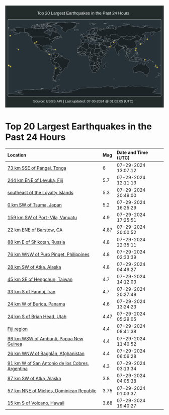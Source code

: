 ![Map](./map.png)

# Top 20 Largest Earthquakes in the Past 24 Hours

| Location | Mag | Date and Time (UTC) |
|:---|:---|:---|
| [73 km SSE of Pangai, Tonga](https://earthquake.usgs.gov/earthquakes/eventpage/us6000ngng) | 6 | 07-29-2024 13:07:12 |
| [244 km ENE of Levuka, Fiji](https://earthquake.usgs.gov/earthquakes/eventpage/us6000ngn7) | 5.7 | 07-29-2024 12:11:13 |
| [southeast of the Loyalty Islands](https://earthquake.usgs.gov/earthquakes/eventpage/us6000ngs0) | 5.3 | 07-29-2024 20:49:00 |
| [0 km SW of Tsuma, Japan](https://earthquake.usgs.gov/earthquakes/eventpage/us6000ngq6) | 5.2 | 07-29-2024 16:25:29 |
| [159 km SW of Port-Vila, Vanuatu](https://earthquake.usgs.gov/earthquakes/eventpage/us6000ngqu) | 4.9 | 07-29-2024 17:25:51 |
| [22 km ENE of Barstow, CA](https://earthquake.usgs.gov/earthquakes/eventpage/ci40675215) | 4.87 | 07-29-2024 20:00:52 |
| [88 km E of Shikotan, Russia](https://earthquake.usgs.gov/earthquakes/eventpage/us6000ngsj) | 4.8 | 07-29-2024 22:35:11 |
| [76 km WNW of Puro Pinget, Philippines](https://earthquake.usgs.gov/earthquakes/eventpage/us6000ngkn) | 4.8 | 07-29-2024 02:33:39 |
| [28 km SW of Atka, Alaska](https://earthquake.usgs.gov/earthquakes/eventpage/us6000ngl3) | 4.8 | 07-29-2024 04:49:27 |
| [45 km SE of Hengchun, Taiwan](https://earthquake.usgs.gov/earthquakes/eventpage/us6000ngnn) | 4.7 | 07-29-2024 14:12:03 |
| [33 km S of Fannūj, Iran](https://earthquake.usgs.gov/earthquakes/eventpage/us6000ngrs) | 4.7 | 07-29-2024 20:27:49 |
| [24 km W of Burica, Panama](https://earthquake.usgs.gov/earthquakes/eventpage/us6000ngni) | 4.6 | 07-29-2024 13:24:23 |
| [24 km S of Brian Head, Utah](https://earthquake.usgs.gov/earthquakes/eventpage/uu80076711) | 4.47 | 07-29-2024 05:29:05 |
| [Fiji region](https://earthquake.usgs.gov/earthquakes/eventpage/us6000ngm6) | 4.4 | 07-29-2024 08:41:38 |
| [96 km WSW of Ambunti, Papua New Guinea](https://earthquake.usgs.gov/earthquakes/eventpage/us6000ngn2) | 4.4 | 07-29-2024 11:40:52 |
| [26 km WNW of Baghlān, Afghanistan](https://earthquake.usgs.gov/earthquakes/eventpage/us6000ngll) | 4.4 | 07-29-2024 06:06:28 |
| [91 km W of San Antonio de los Cobres, Argentina](https://earthquake.usgs.gov/earthquakes/eventpage/us6000ngks) | 4.3 | 07-29-2024 03:13:34 |
| [87 km SW of Atka, Alaska](https://earthquake.usgs.gov/earthquakes/eventpage/us6000ngky) | 3.8 | 07-29-2024 04:05:38 |
| [57 km NNE of Miches, Dominican Republic](https://earthquake.usgs.gov/earthquakes/eventpage/pr2024211000) | 3.75 | 07-29-2024 01:03:37 |
| [15 km S of Volcano, Hawaii](https://earthquake.usgs.gov/earthquakes/eventpage/hv74372741) | 3.68 | 07-29-2024 19:40:27 |
